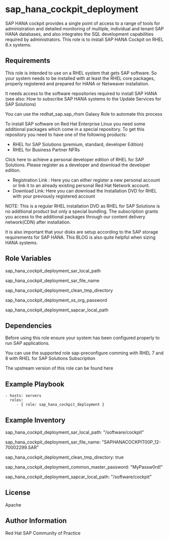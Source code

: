 sap_hana_cockpit_deployment
=========

SAP HANA cockpit provides a single point of access to a range of tools for administration and detailed monitoring of multiple, individual and tenant SAP HANA databases, and also integrates the SQL development capabilities required by administrators. This role is to install SAP HANA Cockpit on RHEL 8.x systems. 

Requirements
------------

This role is intended to use on a RHEL system that gets SAP software. So your system needs to be installed with at least the RHEL core packages, properly registered and prepared for HANA or Netweaver installation.

It needs access to the software repositories required to install SAP HANA (see also: How to subscribe SAP HANA systems to the Update Services for SAP Solutions)

You can use the redhat_sap.sap_rhsm Galaxy Role to automate this process

To install SAP software on Red Hat Enterprise Linux you need some additional packages which come in a special repository. To get this repository you need to have one of the following products:

* RHEL for SAP Solutions (premium, standard, developer Edition)
* RHEL for Business Partner NFRs

Click here to achieve a personal developer edition of RHEL for SAP Solutions. Please register as a developer and download the developer edition.

* Registration Link : Here you can either register a new personal account or link it to an already existing personal Red Hat Network account.
* Download Link: Here you can download the Installation DVD for RHEL with your previously registered account

NOTE: This is a regular RHEL installation DVD as RHEL for SAP Solutions is no additional product but only a special bundling. The subscription grants you access to the additional packages through our content delivery network(CDN) after installation.

It is also important that your disks are setup according to the SAP storage requirements for SAP HANA. This BLOG is also quite helpful when sizing HANA systems.

Role Variables
--------------

sap_hana_cockpit_deployment_sar_local_path

sap_hana_cockpit_deployment_sar_file_name

sap_hana_cockpit_deployment_clean_tmp_directory

sap_hana_cockpit_deployment_xs_org_password

sap_hana_cockpit_deployment_sapcar_local_path


Dependencies
------------

Before using this role ensure your system has been configured properly to run SAP applications.

You can use the supported role sap-preconfigure comming with RHEL 7 and 8 with RHEL for SAP Solutions Subscription

The upstream version of this role can be found here

Example Playbook
----------------

    - hosts: servers
      roles:
         - { role: sap_hana_cockpit_deployment }

Example Inventory
----------------

sap_hana_cockpit_deployment_sar_local_path: "/software/cockpit"

sap_hana_cockpit_deployment_sar_file_name: "SAPHANACOCKPIT00P_12-70002299.SAR"

sap_hana_cockpit_deployment_clean_tmp_directory: true

sap_hana_cockpit_deployment_common_master_password: "MyPassw0rd!"

sap_hana_cockpit_deployment_sapcar_local_path: "/software/cockpit"

License
-------

Apache

Author Information
------------------

Red Hat SAP Community of Practice